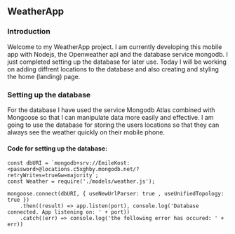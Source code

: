 ## WeatherApp

### Introduction
Welcome to my WeatherApp project. I am currently developing this mobile app with Nodejs, the Openweather api and the database service mongodb.
I just completed setting up the database for later use. Today I will be working on adding diffrent locations to the database and also creating 
and styling the home (landing) page.

### Setting up the database
For the database I have used the service Mongodb Atlas combined with Mongoose so that I can manipulate data more easily and effective. 
I am going to use the database for storing the users locations so that they can always see the weather quickly on their mobile phone.

#### Code for setting up the database:
````
const dbURI = `mongodb+srv://EmileKost:<password>@locations.c5xghby.mongodb.net/?retryWrites=true&w=majority`;
const Weather = require('./models/weather.js');

mongoose.connect(dbURI, { useNewUrlParser: true , useUnifiedTopology: true })
    .then((result) => app.listen(port), console.log('Database connected. App listening on: ' + port))
    .catch((err) => console.log('the following error has occured: ' + err))
 ````
